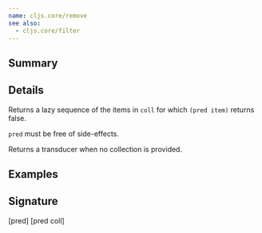 ```yaml
---
name: cljs.core/remove
see also:
  - cljs.core/filter
---
```


## Summary

## Details

Returns a lazy sequence of the items in `coll` for which `(pred item)` returns
false.

`pred` must be free of side-effects.

Returns a transducer when no collection is provided.

## Examples

## Signature
[pred]
[pred coll]
